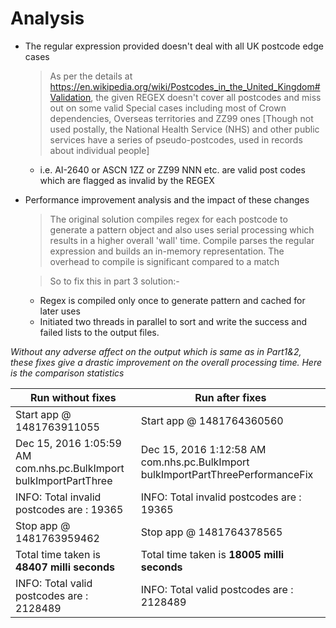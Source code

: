 # Analysis

* The regular expression provided doesn't deal with all UK postcode edge cases

	> As per the details at https://en.wikipedia.org/wiki/Postcodes_in_the_United_Kingdom#Validation, the given REGEX doesn't cover all postcodes and miss out on some valid Special cases including most of Crown dependencies, Overseas territories and ZZ99 ones [Though not used postally, the National Health Service (NHS) and other public services have a series of pseudo-postcodes, used in records about individual people]
	+	i.e. AI-2640 or ASCN 1ZZ or ZZ99 NNN etc. are valid post codes which are flagged as invalid by the REGEX

 		
* Performance improvement analysis and the impact of these changes
	> The original solution compiles regex for each postcode to generate a pattern object and also uses serial processing which results in a higher overall 'wall' time. Compile parses the regular expression and builds an in-memory representation. The overhead to compile is significant compared to a match


	>	So to fix this in part 3 solution:-
	
	+ Regex is compiled only once to generate pattern and cached for later uses
	+ Initiated two threads in parallel to sort and write the success and failed lists to the output files.
	
*Without any adverse affect on the output which is same as in Part1&2, these fixes give a drastic improvement on the overall processing time. Here is the comparison statistics*


Run without fixes  | Run after fixes
-------------------| ---------------
Start app @ 1481763911055|Start app @ 1481764360560
Dec 15, 2016 1:05:59 AM com.nhs.pc.BulkImport bulkImportPartThree|Dec 15, 2016 1:12:58 AM com.nhs.pc.BulkImport bulkImportPartThreePerformanceFix
INFO: Total invalid postcodes are : 19365|INFO: Total invalid postcodes are : 19365
Stop app @ 1481763959462|Stop app @ 1481764378565
Total time taken is __48407 milli seconds__|Total time taken is **18005 milli seconds**
INFO: Total valid postcodes are : 2128489  | INFO: Total valid postcodes are : 2128489







